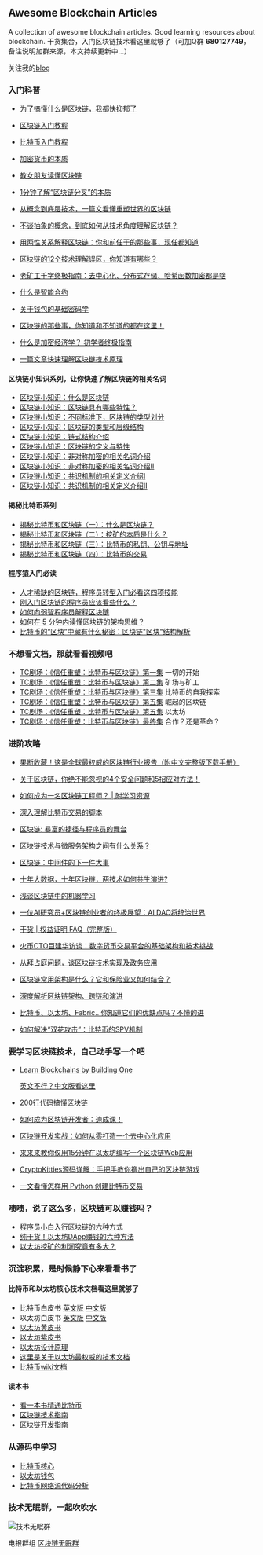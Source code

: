 ## Awesome Blockchain Articles 

A collection of awesome blockchain articles. Good learning resources about blockchain. 干货集合，入门区块链技术看这里就够了（可加Q群 **680127749**，备注说明加群来源，本文持续更新中...）

关注我的[blog](https://juejin.im/user/5bae185ae51d450e452ac85e/posts)



### 入门科普

- [为了搞懂什么是区块链，我都快抑郁了](https://mp.weixin.qq.com/s/AG9D9GdkD8Dvfa6mvZsCYA)


- [区块链入门教程](http://www.ruanyifeng.com/blog/2017/12/blockchain-tutorial.html)

- [比特币入门教程](http://www.ruanyifeng.com/blog/2018/01/bitcoin-tutorial.html)

- [加密货币的本质](http://mp.weixin.qq.com/s/NgYXya3FMQ4TJa8U5bwS_A)


- [教女朋友读懂区块链](http://mp.weixin.qq.com/s/WtsVpHxlhjbbQFDHBTd92w)
- [1分钟了解“区块链分叉”的本质](http://mp.weixin.qq.com/s/cWCiYbg7-1e-r4qLTiUIpw)


- [从概念到底层技术，一篇文看懂重塑世界的区块链](https://mp.weixin.qq.com/s?__biz=MzU1NDA4NjU2MA==&mid=2247486406&idx=1&sn=8dd0dbbe53f21461acb2d3088ced683e&chksm=fbe9b209cc9e3b1ff688bbb745ff83335ab033605493d5add44d2defe608b378d887088b7222&scene=27#wechat_redirect)
- [不谈抽象的概念，到底如何从技术角度理解区块链？](https://mp.weixin.qq.com/s?__biz=MzIwMzg1ODcwMw==&mid=2247486412&idx=1&sn=09c76bf6b2c8b6c4c24ae6b4a69a42e6&chksm=96c9bdaca1be34ba3feba2b5aaf16e1128fdd50046860c7f9d95483eae294601c8b06f33a8f9&scene=27#wechat_redirect)
- [用两性关系解释区块链：你和前任干的那些事，现任都知道](http://view.inews.qq.com/a/TEC201801160243663M)
- [区块链的12个技术理解误区，你知道有哪些？](http://view.inews.qq.com/a/TEC2018021200321202)
- [老矿工千字终极指南：去中心化、分布式存储、哈希函数加密都是啥](http://view.inews.qq.com/a/20180131A014SV00)
- [什么是智能合约](https://ethfans.org/wikis/%E6%99%BA%E8%83%BD%E5%90%88%E7%BA%A6)
- [关于钱包的基础密码学](https://ethfans.org/aaaaaashu/articles/602)
- [区块链的那些事，你知道和不知道的都在这里！](https://m.aliyun.com/yunqi/articles/361909?utm_content=m_40142) 
- [什么是加密经济学？ 初学者终极指南](https://mp.weixin.qq.com/s/ftFRNtzlhlnYKVsDvdQb7g)
- [一篇文章快速理解区块链技术原理](http://mp.weixin.qq.com/s/5D0PLhRz3NdUZNFgllM2iQ)


#### 区块链小知识系列，让你快速了解区块链的相关名词

- [区块链小知识：什么是区块链](https://www.bianews.com/detail?id=10193&type=1)
- [区块链小知识：区块链具有哪些特性？](https://www.bianews.com/detail?id=10238&type=1)
- [区块链小知识：不同标准下，区块链的类型划分](http://bianews.com/detail?id=10315&type=1)
- [区块链小知识：区块链的类型和层级结构](http://mp.weixin.qq.com/s/oo5l88ciG0OC29bDdLiiDA)
- [区块链小知识：链式结构介绍](http://mp.weixin.qq.com/s/vSRwMI8Y7zEpXCznxfvFfA)
- [区块链小知识：区块链的定义与特性](http://mp.weixin.qq.com/s/U0BYSwb3vBl3dwpXJUmE-A)
- [区块链小知识：非对称加密的相关名词介绍](http://mp.weixin.qq.com/s/1pYLBYDDxqgXdKCg5kc0yQ)
- [区块链小知识：非对称加密的相关名词介绍II](http://mp.weixin.qq.com/s/vdLOEUUhLsCFqP9Zy9iRSg)
- [区块链小知识：共识机制的相关定义介绍Ⅰ](http://mp.weixin.qq.com/s/m7dwExhR2BvTTCv2mrFhxg)
- [区块链小知识：共识机制的相关定义介绍Ⅱ](http://mp.weixin.qq.com/s/7zNYMIEiwIEusMl4kHpJdg)

#### 揭秘比特币系列

- [揭秘比特币和区块链（一）：什么是区块链？](http://mp.weixin.qq.com/s?__biz=MzIwMzg1ODcwMw==&mid=2247486444&amp;idx=1&amp;sn=4d90f461b5ca0d0576a16b15ce10c189&source=41#wechat_redirect)
- [揭秘比特币和区块链（二）：挖矿的本质是什么？](http://mp.weixin.qq.com/s?__biz=MzIwMzg1ODcwMw==&mid=2247486443&amp;idx=1&amp;sn=30359caeeec5fb522c68c1bd9aaee54b&source=41#wechat_redirect)
- [揭秘比特币和区块链（三）：比特币的私钥、公钥与地址](http://mp.weixin.qq.com/s?__biz=MzIwMzg1ODcwMw==&mid=2247486442&amp;idx=1&amp;sn=010e9433a342d592b12aba491980992b&source=41#wechat_redirect)
- [揭秘比特币和区块链（四）：比特币的交易](https://mp.weixin.qq.com/s?__biz=MzIwMzg1ODcwMw==&mid=2247486431&idx=1&sn=b44ac20769bf06e2eae03b7988777c26&chksm=96c9bdbfa1be34a9bb993724ddc27f500e3f5f3fe63d4e4747498b1d730b759e6095cabaed2f&scene=27#wechat_redirect)

#### 程序猿入门必读

- [人才稀缺的区块链，程序员转型入门必看这四项技能](https://mp.weixin.qq.com/s/FMTw5WgOpfNSdvTUzq8IMA)
- [刚入门区块链的程序员应该看些什么？](https://mp.weixin.qq.com/s/13UNWOe0W7bYUs8Q7piEUA)
- [如何向弱智程序员解释区块链](https://mp.weixin.qq.com/s/5Av0f8Cm_HU2sW_m1IgHKg)
- [如何在 5 分钟内读懂区块链的架构思维？](http://mp.weixin.qq.com/s/Gf7ux-4SU1LMN_28drDjxw)
- [比特币的“区块”中藏有什么秘密：区块链"区块"结构解析](http://mp.weixin.qq.com/s/ZvlW1OXTQU6Dh8iQFf_HmA)


### 不想看文档，那就看看视频吧

- [TC剧场：《信任重塑：比特币与区块链》第一集](https://mp.weixin.qq.com/s/Sf24To-WmnSYVJ8hzMljhQ) 一切的开始
- [TC剧场：《信任重塑：比特币与区块链》第二集](https://mp.weixin.qq.com/s/cl5BkFPtsaw1C6aGVj51fg) 矿场与矿工 
- [TC剧场：《信任重塑：比特币与区块链》第三集](https://mp.weixin.qq.com/s/h6gm6fkzdLOkRgajsX7baA) 比特币的自我探索
- [TC剧场：《信任重塑：比特币与区块链》第五集](https://mp.weixin.qq.com/s/pmWBPh8TTeiBJu7hDK44oQ) 崛起的区块链 
- [TC剧场：《信任重塑：比特币与区块链》第五集](https://mp.weixin.qq.com/s/DYLHvahnM_mfg8py9lxeUA) 以太坊
- [TC剧场：《信任重塑：比特币与区块链》最终集](https://mp.weixin.qq.com/s/6RoyCedsxyOMRTJHBotKNA) 合作？还是革命？

### 进阶攻略

- [果断收藏！这是全球最权威的区块链行业报告（附中文完整版下载手册）](https://mp.weixin.qq.com/s/myX1_4Z8Z1XFtJ4Q6YDLTg)
- [关于区块链，你绝不能忽视的4个安全问题和5招应对方法！](https://mp.weixin.qq.com/s/TAH6uEdctyti5Uwcr-qc0g)


- [如何成为一名区块链工程师？ | 附学习资源](https://mp.weixin.qq.com/s/_UjgFkC_ins2svFPvduvhw)
- [深入理解比特币交易的脚本](http://mp.weixin.qq.com/s/tbU9Pg0vQkA7JdKSgNyPAQ)
- [区块链: 暴富的捷径与程序员的舞台](https://mp.weixin.qq.com/s?__biz=MzU1NDA4NjU2MA==&mid=2247487888&idx=1&sn=931b65213c5f893047ad4edfb60b1a2e&chksm=fbe9a85fcc9e2149db6f60a7f8bbe5fe2326a33a3177c10f98693fc301418ee907544b18f2cc&scene=27#wechat_redirect)
- [区块链技术与微服务架构之间有什么关系？](https://mp.weixin.qq.com/s?__biz=MzIwMzg1ODcwMw==&mid=2247486248&idx=1&sn=9d546966dce0d4934e2b1c55f5b5fd89&chksm=96c9bd48a1be345ed441cc61795d474fa0771db4c3a273bec02f6dec28004e805bb808778d5e&scene=27#wechat_redirect)
- [区块链：中间件的下一件大事](http://www.infoq.com/cn/articles/blockchain-middleware)
- [十年大数据，十年区块链，两技术如何共生演进?](https://mp.weixin.qq.com/s?__biz=MzU1NDA4NjU2MA==&mid=2247487002&idx=1&sn=324c8dc2a2ca5b33ec85230bbda80969&chksm=fbe9b7d5cc9e3ec33b7a4e47c97617fa24222972ffe5ba1436b90e0641c47608931f5d62be18&scene=27#wechat_redirect)
- [浅谈区块链中的机器学习](https://mp.weixin.qq.com/s?__biz=MzU1NDA4NjU2MA==&mid=2247486111&idx=2&sn=61d1f672ea9b8a167868ae30107730b5&chksm=fbe9b350cc9e3a46a8e8f28fb0c13d374b122f54af8091058e5bab7d17bbe9e9cacbecb7d7e0&scene=27#wechat_redirect)
- [一位AI研究员+区块链创业者的终极展望：AI DAO将统治世界](http://www.infoq.com/cn/news/2017/01/AI-DAO-rule-world)
- [干货 | 权益证明 FAQ（完整版）](https://ethfans.org/posts/Proof-of-Stake-FAQ-new-2018-3-15)
- [火币CTO巨建华访谈：数字货币交易平台的基础架构和技术挑战](http://www.infoq.com/cn/articles/huobi-cto-interview)
- [从拜占庭问题，谈区块链技术实现及政务应用](https://mp.weixin.qq.com/s/XUSiqTLuQHIcR6uQ4qjutg)
- [区块链常用架构是什么？它和保险业又如何结合？](https://mp.weixin.qq.com/s/mKjEb6TFYzNWexVt9aXCxA)
- [深度解析区块链架构、跨链和演进](https://mp.weixin.qq.com/s/UZzSUhyxsCGAX8K2A9aTcA)
- [比特币、以太坊、Fabric…你知道它们的优缺点吗？不懂的进](http://mp.weixin.qq.com/s/u23PW3FGbnJ_3V3oq2Ickg)
- [如何解决“双花攻击”：比特币的SPV机制](http://mp.weixin.qq.com/s/QCeysL8lYHh-fT9tvuaZJQ)

### 要学习区块链技术，自己动手写一个吧

- [Learn Blockchains by Building One](https://hackernoon.com/learn-blockchains-by-building-one-117428612f46) 

  [英文不行？中文版看这里](https://mp.weixin.qq.com/s/vvkvjlTUJJbsHM2792tEqA)


- [200行代码搞懂区块链](http://mp.weixin.qq.com/s/9g-c3_YR4MJ3JWzrQN_b6A)


- [如何成为区块链开发者：速成课！](https://ethfans.org/posts/blockchain-developer-crash-course)
- [区块链开发实战：如何从零打造一个去中心化应用](https://mp.weixin.qq.com/s/3HVo0UWPRQ_VUteP8WwrTg)
- [来来来教你仅用15分钟在以太坊编写一个区块链Web应用](https://mp.weixin.qq.com/s/z8RhtH65w4ES7z5U7l1E9g)
- [CryptoKitties源码详解：手把手教你撸出自己的区块链游戏](http://mp.weixin.qq.com/s/AdrYhQa-m3eh74t1TGwfMg)
- [一文看懂怎样用 Python 创建比特币交易](https://mp.weixin.qq.com/s/3FTkvhu1k2t9KC_2009hTA)

### 啧啧，说了这么多，区块链可以赚钱吗？

- [程序员小白入行区块链的六种方式](http://mp.weixin.qq.com/s/ss2nqYrf8OQvDMJa_O8NYg)
- [纯干货！以太坊DApp赚钱的六种方法](http://mp.weixin.qq.com/s/7HEf8x_tXQHo5292MG77yA)
- [以太坊挖矿的利润究竟有多大？](http://mp.weixin.qq.com/s/GbaKPPXQJZOowzHP0BPrFg)


### 沉淀积累，是时候静下心来看看书了

#### 比特币和以太坊核心技术文档看这里就够了

- 比特币白皮书 [英文版](https://bitcoin.org/bitcoin.pdf) [中文版](http://www.8btc.com/wiki/bitcoin-a-peer-to-peer-electronic-cash-system)
- 以太坊白皮书 [英文版](https://github.com/ethereum/wiki/wiki/White-Paper) [中文版](https://ethfans.org/posts/ethereum-whitepaper)
- [以太坊黄皮书](http://gavwood.com/paper.pdf) 
- [以太坊紫皮书](https://ethfans.org/posts/219) 
- [以太坊设计原理](http://ethfans.org/posts/510)
- [这里是关于以太坊最权威的技术文档](https://github.com/ethereum/wiki/wiki)
- [比特币wiki文档](https://zh-cn.bitcoin.it/wiki/%E9%A6%96%E9%A1%B5) 

#### 读本书

- [看一本书精通比特币](http://zhibimo.com/books/wang-miao/mastering-bitcoin) 
- [区块链技术指南](https://www.gitbook.com/book/yeasy/blockchain_guide/details)
- [区块链开发指南](https://yuedu.baidu.com/ebook/dba5c99c8662caaedd3383c4bb4cf7ec4afeb619)

### 从源码中学习

- [比特币核心](https://github.com/bitcoin/bitcoin)
- [以太坊钱包](https://github.com/ethereum/go-ethereum)
- [比特币网络源代码分析](book/比特币网络源代码分析.pdf)


### 技术无眠群，一起吹吹水

![技术无眠群](/img/blockchain_qrcode.png)

电报群组 [区块链无眠群](https://t.me/blockchainsleepless)

